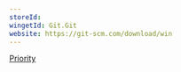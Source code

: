 ```yaml
---
storeId: 
wingetId: Git.Git
website: https://git-scm.com/download/win
---
```


[Priority](../Priority.md)